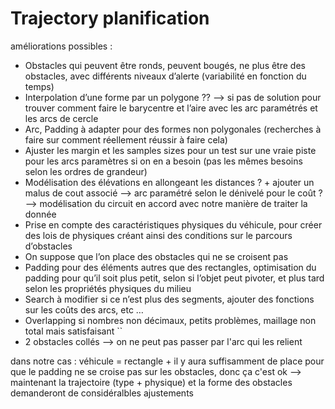# Trajectory planification





améliorations possibles : 


- Obstacles qui peuvent être ronds, peuvent bougés, ne plus être des obstacles, avec différents niveaux d’alerte (variabilité en fonction du temps)
- Interpolation d’une forme par un polygone ?? —> si pas de solution pour trouver comment faire le barycentre et l’aire avec les arc paramétrés et les arcs de cercle 
- Arc, Padding à adapter pour des formes non polygonales (recherches à faire sur comment réellement réussir à faire cela)
- Ajuster les margin et les samples sizes pour un test sur une vraie piste pour les arcs paramètres si on en a besoin (pas les mêmes besoins selon les ordres de grandeur)
- Modélisation des élévations en allongeant les distances ? + ajouter un malus de cout associé —> arc paramétré selon le dénivelé pour le coût ? —> modélisation du circuit en accord avec notre manière de traiter la donnée
- Prise en compte des caractéristiques physiques du véhicule, pour créer des lois de physiques créant ainsi des conditions sur le parcours d’obstacles 
- On suppose que l’on place des obstacles qui ne se croisent pas 
- Padding pour des éléments autres que des rectangles, optimisation du padding pour qu’il soit plus petit, selon si l’objet peut pivoter, et plus tard selon les propriétés physiques du milieu 
- Search à modifier si ce n’est plus des segments, ajouter des fonctions sur les coûts des arcs, etc …
- Overlapping si nombres non décimaux, petits problèmes, maillage non total mais satisfaisant ``
- 2 obstacles collés --> on ne peut pas passer par l'arc qui les relient


dans notre cas : véhicule = rectangle + il y aura suffisamment de place pour que le padding ne se croise pas sur les obstacles, donc ça c'est ok 
--> maintenant la trajectoire (type + physique) et la forme des obstacles demanderont de considéralbles ajustements 